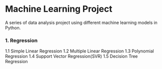 # Machine Learning Project

A series of data analysis project using different machine learning models in Python.

### 1. Regression
1.1 Simple Linear Regression
1.2 Multiple Linear Regression
1.3 Polynomial Regression
1.4 Support Vector Regression(SVR)
1.5 Decision Tree Regression
